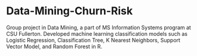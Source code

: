 # Data-Mining-Churn-Risk
Group project in Data Mining, a part of MS Information Systems program at CSU Fullerton. Developed machine learning classification models such as Logistic Regression, Classification Tree, K Nearest Neighbors, Support Vector Model, and Random Forest in R.
